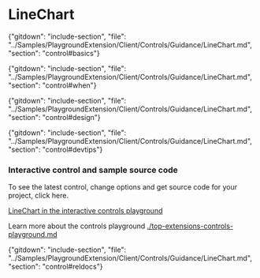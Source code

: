 ﻿# LineChart

{"gitdown": "include-section", "file": "../Samples/PlaygroundExtension/Client/Controls/Guidance/LineChart.md", "section": "control#basics"}

<!-- TODO get an IMAGE to embed here -->

<!-- TODO get an SAMPLE CODE to embed here -->

{"gitdown": "include-section", "file": "../Samples/PlaygroundExtension/Client/Controls/Guidance/LineChart.md", "section": "control#when"}

{"gitdown": "include-section", "file": "../Samples/PlaygroundExtension/Client/Controls/Guidance/LineChart.md", "section": "control#design"}

{"gitdown": "include-section", "file": "../Samples/PlaygroundExtension/Client/Controls/Guidance/LineChart.md", "section": "control#devtips"}

### Interactive control and sample source code
To see the latest control, change options and get source code for your project, click here.

<a href="https://ms.portal.azure.com/?Microsoft_Azure_Playground=true#blade/Microsoft_Azure_Playground/ControlsIndexBlade/LineChartPlayground" target="_blank">LineChart in the interactive controls playground</a>

Learn more about the controls playground [./top-extensions-controls-playground.md](./top-extensions-controls-playground.md)

{"gitdown": "include-section", "file": "../Samples/PlaygroundExtension/Client/Controls/Guidance/LineChart.md", "section": "control#reldocs"}
